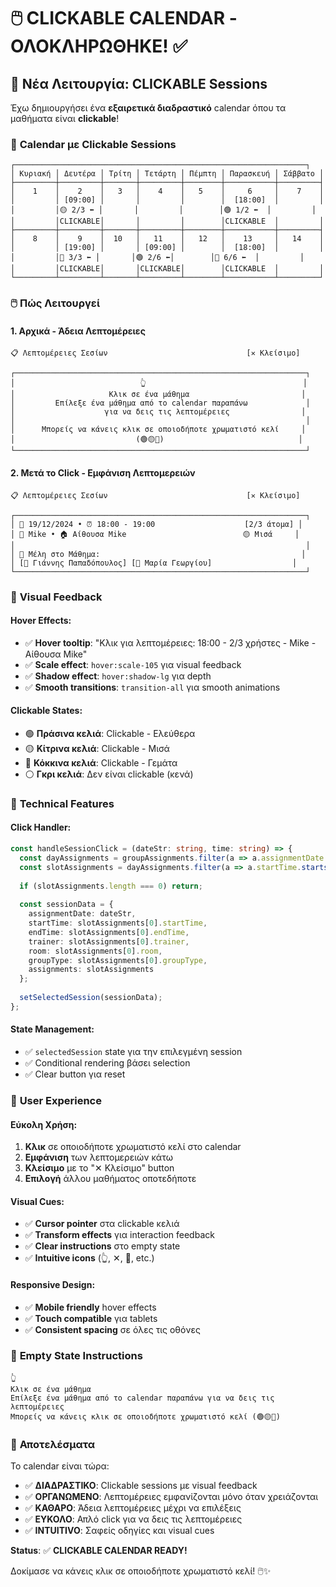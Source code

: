 # 🖱️ CLICKABLE CALENDAR - ΟΛΟΚΛΗΡΩΘΗΚΕ! ✅

## 🎯 **Νέα Λειτουργία: CLICKABLE Sessions**

Έχω δημιουργήσει ένα **εξαιρετικά διαδραστικό** calendar όπου τα μαθήματα είναι **clickable**!

### 📅 **Calendar με Clickable Sessions**
```
┌─────────────────────────────────────────────────────────────────┐
│ Κυριακή │ Δευτέρα │ Τρίτη │ Τετάρτη │ Πέμπτη │ Παρασκευή │ Σάββατο │
├─────────┼─────────┼───────┼─────────┼────────┼───────────┼─────────┤
│    1    │    2    │   3   │    4    │   5    │     6     │    7    │
│         │ [09:00] │       │         │        │  [18:00]  │         │
│         │🟡 2/3 ⬅ │       │         │        │🟢 1/2 ⬅  │         │
│         │CLICKABLE│       │         │        │CLICKABLE  │         │
├─────────┼─────────┼───────┼─────────┼────────┼───────────┼─────────┤
│    8    │    9    │  10   │   11    │   12   │    13     │   14    │
│         │ [19:00] │       │ [09:00] │        │  [18:00]  │         │
│         │🔴 3/3 ⬅ │       │🟢 2/6 ⬅│        │🔴 6/6 ⬅  │         │
│         │CLICKABLE│       │CLICKABLE│        │CLICKABLE  │         │
└─────────┴─────────┴───────┴─────────┴────────┴───────────┴─────────┘
```

### 🖱️ **Πώς Λειτουργεί**

#### **1. Αρχικά - Άδεια Λεπτομέρειες**
```
📋 Λεπτομέρειες Σεσίων                               [✕ Κλείσιμο]

┌─────────────────────────────────────────────────────────────────┐
│                            👆                                   │
│                     Κλικ σε ένα μάθημα                         │
│         Επίλεξε ένα μάθημα από το calendar παραπάνω             │
│                    για να δεις τις λεπτομέρειες                │
│                                                                 │
│      Μπορείς να κάνεις κλικ σε οποιοδήποτε χρωματιστό κελί     │
│                           (🟢🟡🔴)                              │
└─────────────────────────────────────────────────────────────────┘
```

#### **2. Μετά το Click - Εμφάνιση Λεπτομερειών**
```
📋 Λεπτομέρειες Σεσίων                               [✕ Κλείσιμο]

┌─────────────────────────────────────────────────────────────────┐
│ 📅 19/12/2024 • ⏰ 18:00 - 19:00                    [2/3 άτομα] │
│ 👤 Mike • 🏠 Αίθουσα Mike                          🟡 Μισά     │
│                                                                 │
│ 👥 Μέλη στο Μάθημα:                                             │
│ [👤 Γιάννης Παπαδόπουλος] [👤 Μαρία Γεωργίου]                  │
└─────────────────────────────────────────────────────────────────┘
```

### 🎨 **Visual Feedback**

#### **Hover Effects**:
- ✅ **Hover tooltip**: "Κλικ για λεπτομέρειες: 18:00 - 2/3 χρήστες - Mike - Αίθουσα Mike"
- ✅ **Scale effect**: `hover:scale-105` για visual feedback
- ✅ **Shadow effect**: `hover:shadow-lg` για depth
- ✅ **Smooth transitions**: `transition-all` για smooth animations

#### **Clickable States**:
- 🟢 **Πράσινα κελιά**: Clickable - Ελεύθερα
- 🟡 **Κίτρινα κελιά**: Clickable - Μισά  
- 🔴 **Κόκκινα κελιά**: Clickable - Γεμάτα
- ⚪ **Γκρι κελιά**: Δεν είναι clickable (κενά)

### 🔧 **Technical Features**

#### **Click Handler**:
```typescript
const handleSessionClick = (dateStr: string, time: string) => {
  const dayAssignments = groupAssignments.filter(a => a.assignmentDate === dateStr);
  const slotAssignments = dayAssignments.filter(a => a.startTime.startsWith(time));
  
  if (slotAssignments.length === 0) return;
  
  const sessionData = {
    assignmentDate: dateStr,
    startTime: slotAssignments[0].startTime,
    endTime: slotAssignments[0].endTime,
    trainer: slotAssignments[0].trainer,
    room: slotAssignments[0].room,
    groupType: slotAssignments[0].groupType,
    assignments: slotAssignments
  };
  
  setSelectedSession(sessionData);
};
```

#### **State Management**:
- ✅ `selectedSession` state για την επιλεγμένη session
- ✅ Conditional rendering βάσει selection
- ✅ Clear button για reset

### 🎯 **User Experience**

#### **Εύκολη Χρήση**:
1. **Κλικ** σε οποιοδήποτε χρωματιστό κελί στο calendar
2. **Εμφάνιση** των λεπτομερειών κάτω
3. **Κλείσιμο** με το "✕ Κλείσιμο" button
4. **Επιλογή** άλλου μαθήματος οποτεδήποτε

#### **Visual Cues**:
- ✅ **Cursor pointer** στα clickable κελιά
- ✅ **Transform effects** για interaction feedback
- ✅ **Clear instructions** στο empty state
- ✅ **Intuitive icons** (👆, ✕, 👥, etc.)

#### **Responsive Design**:
- ✅ **Mobile friendly** hover effects
- ✅ **Touch compatible** για tablets
- ✅ **Consistent spacing** σε όλες τις οθόνες

### 📱 **Empty State Instructions**
```
👆
Κλικ σε ένα μάθημα
Επίλεξε ένα μάθημα από το calendar παραπάνω για να δεις τις λεπτομέρειες
Μπορείς να κάνεις κλικ σε οποιοδήποτε χρωματιστό κελί (🟢🟡🔴)
```

### 🎉 **Αποτελέσματα**

Το calendar είναι τώρα:
- ✅ **ΔΙΑΔΡΑΣΤΙΚΟ**: Clickable sessions με visual feedback
- ✅ **ΟΡΓΑΝΩΜΕΝΟ**: Λεπτομέρειες εμφανίζονται μόνο όταν χρειάζονται
- ✅ **ΚΑΘΑΡΟ**: Άδεια λεπτομέρειες μέχρι να επιλέξεις
- ✅ **ΕΥΚΟΛΟ**: Απλό click για να δεις τις λεπτομέρειες
- ✅ **INTUITIVO**: Σαφείς οδηγίες και visual cues

**Status**: ✅ **CLICKABLE CALENDAR READY!**

Δοκίμασε να κάνεις κλικ σε οποιοδήποτε χρωματιστό κελί! 🖱️✨
